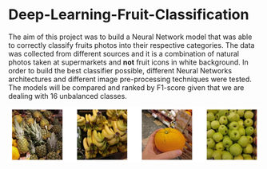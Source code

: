 # Deep-Learning-Fruit-Classification

The aim of this project was to build a Neural Network model that was able to correctly classify fruits photos into their respective categories. The data was collected from different sources and it is a combination of natural photos taken at supermarkets and **not** fruit icons in white background. In order to build the best classifier possible, different Neural Networks architectures and different image pre-processing techniques were tested. The models will be compared and ranked by F1-score given that we are dealing with 16 unbalanced classes.

<img src="cover.png" alt="drawing" width="700"/>
